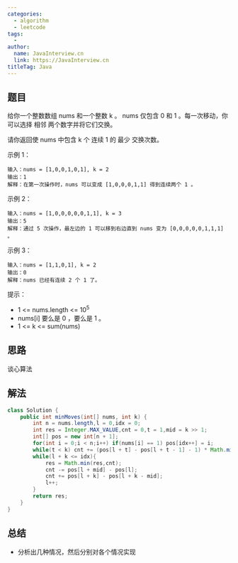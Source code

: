```yaml
---
categories:
  - algorithm
  - leetcode
tags:
  - 
author: 
  name: JavaInterview.cn
  link: https://JavaInterview.cn
titleTag: Java
---
```


## 题目

给你一个整数数组 nums 和一个整数 k 。 nums 仅包含 0 和 1 。每一次移动，你可以选择 相邻 两个数字并将它们交换。

请你返回使 nums 中包含 k 个 连续 1 的 最少 交换次数。



示例 1：

    输入：nums = [1,0,0,1,0,1], k = 2
    输出：1
    解释：在第一次操作时，nums 可以变成 [1,0,0,0,1,1] 得到连续两个 1 。
示例 2：

    输入：nums = [1,0,0,0,0,0,1,1], k = 3
    输出：5
    解释：通过 5 次操作，最左边的 1 可以移到右边直到 nums 变为 [0,0,0,0,0,1,1,1] 。
示例 3：

    输入：nums = [1,1,0,1], k = 2
    输出：0
    解释：nums 已经有连续 2 个 1 了。


提示：

* 1 <= nums.length <= 10<sup>5</sup>
* nums[i] 要么是 0 ，要么是 1 。
* 1 <= k <= sum(nums)


## 思路

谈心算法

## 解法
```java
class Solution {
    public int minMoves(int[] nums, int k) {
        int n = nums.length,l = 0,idx = 0;
        int res = Integer.MAX_VALUE,cnt = 0,t = 1,mid = k >> 1;
        int[] pos = new int[n + 1];
        for(int i = 0;i < n;i++) if(nums[i] == 1) pos[idx++] = i;
        while(t < k) cnt += (pos[l + t] - pos[l + t - 1] - 1) * Math.min(t,k - t++);//计算第一个窗口大小
        while(l + k <= idx){
            res = Math.min(res,cnt);
            cnt -= pos[l + mid] - pos[l];
            cnt += pos[l + k] - pos[l + k - mid];
            l++;
        }
        return res;
    }
}
```

## 总结

- 分析出几种情况，然后分别对各个情况实现 
